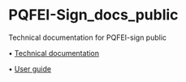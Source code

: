 # PQFEI-Sign_docs_public

Technical documentation for PQFEI-sign public

• <a href="https://github.com/Tezim/PQFEISign/blob/main/docs/tech.md" target="_blank">Technical documentation</a>

• <a href="https://github.com/Tezim/PQFEISign/blob/main/docs/user.md" target="_blank">User guide</a>
